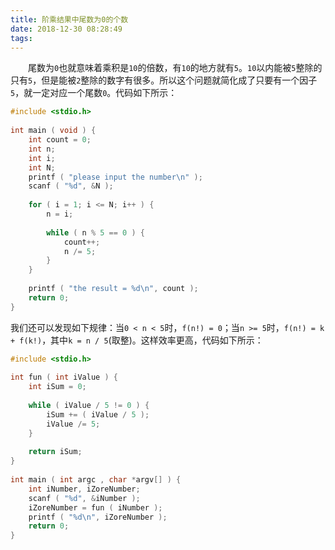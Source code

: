 ```yaml
---
title: 阶乘结果中尾数为0的个数
date: 2018-12-30 08:28:49
tags:
---
```

&emsp;&emsp;尾数为`0`也就意味着乘积是`10`的倍数，有`10`的地方就有`5`。`10`以内能被`5`整除的只有`5`，但是能被`2`整除的数字有很多。所以这个问题就简化成了只要有一个因子`5`，就一定对应一个尾数`0`。代码如下所示：

``` c
#include <stdio.h>
​
int main ( void ) {
    int count = 0;
    int n;
    int i;
    int N;
    printf ( "please input the number\n" );
    scanf ( "%d", &N );
​
    for ( i = 1; i <= N; i++ ) {
        n = i;
​
        while ( n % 5 == 0 ) {
            count++;
            n /= 5;
        }
    }
​
    printf ( "the result = %d\n", count );
    return 0;
}
```

我们还可以发现如下规律：当`0 < n < 5`时，`f(n!) = 0`；当`n >= 5`时，`f(n!) = k + f(k!)`，其中`k = n / 5`(取整)。这样效率更高，代码如下所示：

``` c
#include <stdio.h>
​
int fun ( int iValue ) {
    int iSum = 0;
​
    while ( iValue / 5 != 0 ) {
        iSum += ( iValue / 5 );
        iValue /= 5;
    }
​
    return iSum;
}
​
int main ( int argc , char *argv[] ) {
    int iNumber, iZoreNumber;
    scanf ( "%d", &iNumber );
    iZoreNumber = fun ( iNumber );
    printf ( "%d\n", iZoreNumber );
    return 0;
}
```